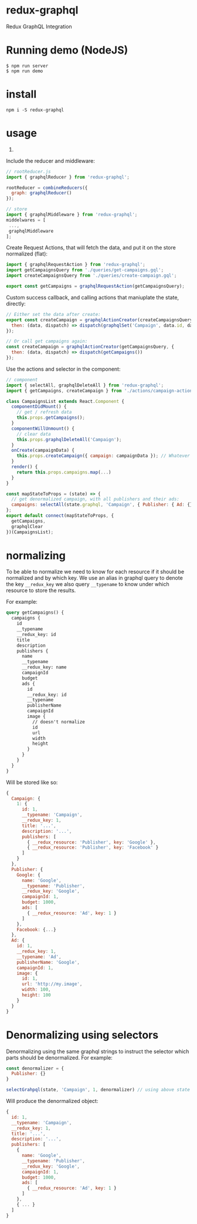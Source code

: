 # redux-graphql

Redux GraphQL Integration

# Running demo (NodeJS)

```
$ npm run server
$ npm run demo
```

# install

`npm i -S redux-graphql`  

# usage

1)

Include the reducer and middleware:
```javascript
// rootReducer.js
import { graphqlReducer } from 'redux-graphql';

rootReducer = combineReducers({
  graph: graphqlReducer()
});

// store
import { graphqlMiddleware } from 'redux-graphql';
middelwares = [
 ...,
 graphqlMiddleware
];
```
Create Request Actions, that will fetch the data, and put it on the store normalized (flat):
```javascript
import { graphqlRequestAction } from 'redux-graphql';
import getCampaignsQuery from './queries/get-campaigns.gql';
import createCampaignsQuery from './queries/create-campaign.gql';

export const getCampaigns = graphqlRequestAction(getCampaignsQuery);
```
Custom success callback, and calling actions that maniuplate the state, directly:
```javascript
// Either set the data after create:
export const createCampaign = graphqlActionCreator(createCampaignsQuery, {
  then: (data, dispatch) => dispatch(graphqlSet('Campaign', data.id, data))
});

// Or call get campaigns again:
const createCampaign = graphqlActionCreator(getCampaignsQuery, {
  then: (data, dispatch) => dispatch(getCampaigns())
});
```
Use the actions and selector in the component:
```javascript
// component
import { selectAll, graphqlDeleteAll } from 'redux-graphql';
import { getCampaigns, createCampaign } from './actions/campaign-actions';

class CampaignsList extends React.Component {
  componentDidMount() {
    // get / refresh data
    this.props.getCampaigns();
  }
  componentWillUnmount() {
    // clear data
    this.props.graphqlDeleteAll('Campaign');
  }
  onCreate(campaignData) {
    this.props.createCampaign({ campaign: campaignData }); // Whatever is passed to the action will be used as variables
  }
  render() {
    return this.props.campaigns.map(...)
  }
}

const mapStateToProps = (state) => {
  // get denormalized campaign, with all publishers and their ads:
  campaigns: selectAll(state.graphql, 'Campaign', { Publisher: { Ad: {} } })
};
export default connect(mapStateToProps, {
  getCampaigns,
  graphqlClear
})(CampaignsList);
```

# normalizing

To be able to normalize we need to know for each resource if it should be normalized and by which key.
We use an alias in graphql query to denote the key `__redux_key`
we also query `__typename` to know under which resource to store the results.

For example:

```graphql
query getCampaigns() {
  campaigns {
    id
    __typename
    __redux_key: id
    title
    description
    publishers {
      name
      __typename
      __redux_key: name
      campaignId
      budget
      ads {
        id
        __redux_key: id
        __typename
        publisherName
        campaignId
        image {
          // doesn't normalize
          id
          url
          width
          height
        }
      }
    }
  }
}
```

Will be stored like so:
```javascript
{
  Campaign: {
    1: {
      id: 1,
      __typename: 'Campaign',
      __redux_key: 1,
      title: '...',
      description: '...',
      publishers: [
        { __redux_resource: 'Publisher', key: 'Google' },
        { __redux_resource: 'Publisher', key: 'Facebook' }
      ]
    }
  },
  Publisher: {
    Google: {
      name: 'Google',
      __typename: 'Publisher',
      __redux_key: 'Google',
      campaignId: 1,
      budget: 1000,
      ads: [
        { __redux_resource: 'Ad', key: 1 }
      ]
    },
    Facebook: {...}
  },
  Ad: {
    id: 1,
    __redux_key: 1,
    __typename: 'Ad',
    publisherName: 'Google',
    campaignId: 1,
    image: {
      id: 1,
      url: 'http://my.image',
      width: 100,
      height: 100
    }
  }
}
```

# Denormalizing using selectors
Denormalizing using the same graphql strings to instruct the selector which parts should be denormalized.
For example:
```javascript
const denormalizer = {
  Publisher: {}
}

selectGrahpql(state, 'Campaign', 1, denormalizer) // using above state
```
Will produce the denormalized object:
```javascript
{
  id: 1,
  __typename: 'Campaign',
  __redux_key: 1,
  title: '...',
  description: '...',
  publishers: [
    {
      name: 'Google',
      __typename: 'Publisher',
      __redux_key: 'Google',
      campaignId: 1,
      budget: 1000,
      ads: [
        { __redux_resource: 'Ad', key: 1 }
      ]
    },
    { ... }
  ]
}
```
